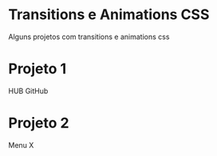 # Transitions e Animations CSS
Alguns projetos com transitions e animations css

# Projeto 1
HUB GitHub

# Projeto 2
Menu X
